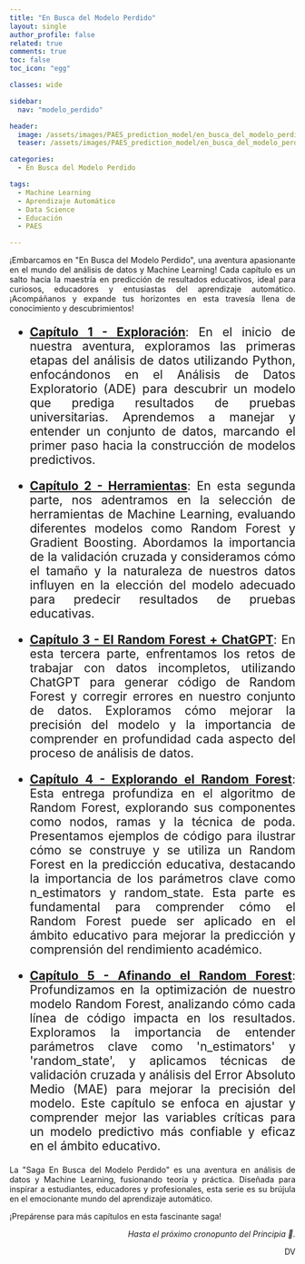 ```yaml
---
title: "En Busca del Modelo Perdido"
layout: single
author_profile: false
related: true
comments: true
toc: false
toc_icon: "egg"

classes: wide

sidebar:
  nav: "modelo_perdido"

header:
  image: /assets/images/PAES_prediction_model/en_busca_del_modelo_perdido_portada.png
  teaser: /assets/images/PAES_prediction_model/en_busca_del_modelo_perdido_portada.png

categories:
  - En Busca del Modelo Perdido

tags:
  - Machine Learning
  - Aprendizaje Automático
  - Data Science
  - Educación
  - PAES

---
```

<div align="justify" markdown="1">
¡Embarcamos en "En Busca del Modelo Perdido", una aventura apasionante en el mundo del análisis de datos y Machine Learning! Cada capítulo es un salto hacia la maestría en predicción de resultados educativos, ideal para curiosos, educadores y entusiastas del aprendizaje automático. ¡Acompáñanos y expande tus horizontes en esta travesía llena de conocimiento y descubrimientos!

<div markdown="1" style = "font-size: 1.5em;">

- [**Capítulo 1 - Exploración**](/_posts/en_busca_del_modelo_perdido/2023-09-22-en-busca-del-modelo-perdido-parte-1): En el inicio de nuestra aventura, exploramos las primeras etapas del análisis de datos utilizando Python, enfocándonos en el Análisis de Datos Exploratorio (ADE) para descubrir un modelo que prediga resultados de pruebas universitarias. Aprendemos a manejar y entender un conjunto de datos, marcando el primer paso hacia la construcción de modelos predictivos.

- [**Capítulo 2 - Herramientas**](/_posts/en_busca_del_modelo_perdido/2023-09-30-en-busca-del-modelo-perdido-parte-2): En esta segunda parte, nos adentramos en la selección de herramientas de Machine Learning, evaluando diferentes modelos como Random Forest y Gradient Boosting. Abordamos la importancia de la validación cruzada y consideramos cómo el tamaño y la naturaleza de nuestros datos influyen en la elección del modelo adecuado para predecir resultados de pruebas educativas.

- [**Capítulo 3 - El Random Forest + ChatGPT**](/_posts/en_busca_del_modelo_perdido/2023-10-09-en-busca-del-modelo-perdido-parte-3): En esta tercera parte, enfrentamos los retos de trabajar con datos incompletos, utilizando ChatGPT para generar código de Random Forest y corregir errores en nuestro conjunto de datos. Exploramos cómo mejorar la precisión del modelo y la importancia de comprender en profundidad cada aspecto del proceso de análisis de datos.

- [**Capítulo 4 - Explorando el Random Forest**](/_posts/en_busca_del_modelo_perdido/2023-11-10-en-busca-del-modelo-perdido-parte-4): Esta entrega profundiza en el algoritmo de Random Forest, explorando sus componentes como nodos, ramas y la técnica de poda. Presentamos ejemplos de código para ilustrar cómo se construye y se utiliza un Random Forest en la predicción educativa, destacando la importancia de los parámetros clave como n_estimators y random_state. Esta parte es fundamental para comprender cómo el Random Forest puede ser aplicado en el ámbito educativo para mejorar la predicción y comprensión del rendimiento académico.

- [**Capítulo 5 - Afinando el Random Forest**](/_posts/en_busca_del_modelo_perdido/2023-11-18-en-busca-del-modelo-perdido-parte-5): Profundizamos en la optimización de nuestro modelo Random Forest, analizando cómo cada línea de código impacta en los resultados. Exploramos la importancia de entender parámetros clave como 'n_estimators' y 'random_state', y aplicamos técnicas de validación cruzada y análisis del Error Absoluto Medio (MAE) para mejorar la precisión del modelo. Este capítulo se enfoca en ajustar y comprender mejor las variables críticas para un modelo predictivo más confiable y eficaz en el ámbito educativo.

</div>


La "Saga En Busca del Modelo Perdido" es una aventura en análisis de datos y Machine Learning, fusionando teoría y práctica. Diseñada para inspirar a estudiantes, educadores y profesionales, esta serie es su brújula en el emocionante mundo del aprendizaje automático.

¡Prepárense para más capítulos en esta fascinante saga!

<div align="right" markdown="1">

_Hasta el próximo cronopunto del Principia 🥚._

DV

</div>

</div>

